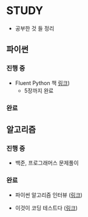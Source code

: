 # STUDY

- 공부한 것 들 정리



## 파이썬

### 진행 중

- Fluent Python 책 [링크](./파이썬/fluent-Python/notebook))
  - 5장까지 완료

### 완료





## 알고리즘

### 진행 중

- 백준, 프로그래머스 문제풀이

### 완료

- 파이썬 알고리즘 인터뷰 ([링크](./알고리즘/파이썬알고리즘인터뷰))

- 이것이 코딩 테스트다 ([링크](./알고리즘/이것이코딩테스트다))

